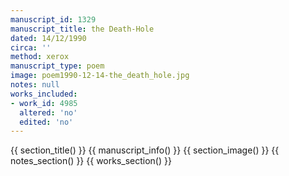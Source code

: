 ```yaml
---
manuscript_id: 1329
manuscript_title: the Death-Hole
dated: 14/12/1990
circa: ''
method: xerox
manuscript_type: poem
image: poem1990-12-14-the_death_hole.jpg
notes: null
works_included:
- work_id: 4985
  altered: 'no'
  edited: 'no'
---
```


{{ section_title() }}
{{ manuscript_info() }}
{{ section_image() }}
{{ notes_section() }}
{{ works_section() }}

